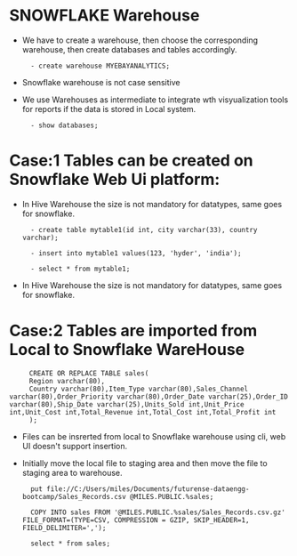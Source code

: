 # SNOWFLAKE Warehouse 

- We have to create a warehouse, then choose the corresponding warehouse, then create databases and tables accordingly.

        - create warehouse MYEBAYANALYTICS;

- Snowflake warehouse is not case sensitive
- We use Warehouses as intermediate to integrate wth visyualization tools for reports if the data is stored in Local system.

        - show databases;

# Case:1 Tables can be created on Snowflake Web Ui platform:

- In Hive Warehouse the size is not mandatory for datatypes, same goes for snowflake.
        
        - create table mytable1(id int, city varchar(33), country varchar);

        - insert into mytable1 values(123, 'hyder', 'india');

        - select * from mytable1;


- In Hive Warehouse the size is not mandatory for datatypes, same goes for snowflake.

# Case:2 Tables are imported from Local to Snowflake WareHouse

        

         CREATE OR REPLACE TABLE sales(
         Region varchar(80),
         Country varchar(80),Item_Type varchar(80),Sales_Channel varchar(80),Order_Priority varchar(80),Order_Date varchar(25),Order_ID varchar(80),Ship_Date varchar(25),Units_Sold int,Unit_Price int,Unit_Cost int,Total_Revenue int,Total_Cost int,Total_Profit int
         );
        
- Files can be insrerted from local to Snowflake warehouse using cli, web UI doesn't support insertion. 
- Initially move the local file to staging area and then move the file to staging area to warehouse.
        
        put file://C:/Users/miles/Documents/futurense-dataengg-bootcamp/Sales_Records.csv @MILES.PUBLIC.%sales;
        
        COPY INTO sales FROM '@MILES.PUBLIC.%sales/Sales_Records.csv.gz' FILE_FORMAT=(TYPE=CSV, COMPRESSION = GZIP, SKIP_HEADER=1, FIELD_DELIMITER=',');
        
        select * from sales;
